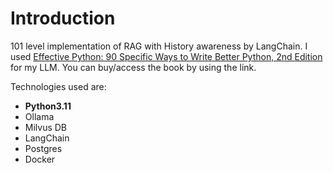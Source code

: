 # Introduction

101 level implementation of RAG with History awareness by LangChain. I used [Effective Python: 90 Specific Ways to Write Better Python, 2nd Edition](https://www.oreilly.com/library/view/effective-python-90/9780134854717/) for my LLM. You can buy/access the book by using the link.

Technologies used are:
- **Python3.11**
- Ollama
- Milvus DB
- LangChain
- Postgres
- Docker
